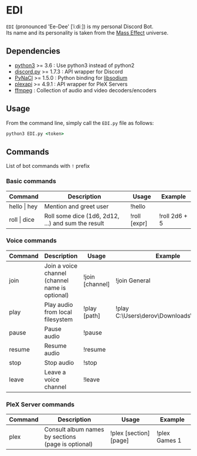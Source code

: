 # EDI

`EDI` (pronounced 'Ee-Dee' [ˈiːdiː]) is my personal Discord Bot.  
Its name and its personality is taken from the [Mass Effect](https://masseffect.fandom.com/wiki/EDI) universe.

## Dependencies

- [python3](https://www.python.org/) >= 3.6 : Use python3 instead of python2
- [discord.py](https://discordpy.readthedocs.io/en/stable) >= 1.7.3 : API wrapper for Discord
- [PyNaCl](https://pypi.org/project/PyNaCl/) >= 1.5.0 : Python binding for [libsodium](https://github.com/jedisct1/libsodium)
- [plexapi](https://pypi.org/project/PlexAPI/) >= 4.9.1 : API wrapper for PleX Servers
- [ffmpeg](https://www.ffmpeg.org/) : Collection of audio and video decoders/encoders

## Usage

From the command line, simply call the `EDI.py` file as follows:

```cmd
python3 EDI.py <token>
```

## Commands

List of bot commands with `!` prefix

### Basic commands

| Command          | Description                                        | Usage        | Example       |
| ---------------- | -------------------------------------------------- | ------------ | ------------- |
| hello &#124; hey | Mention and greet user                             | !hello       |               |
| roll &#124; dice | Roll some dice (1d6, 2d12, ...) and sum the result | !roll [expr] | !roll 2d6 + 5 |

### Voice commands

| Command | Description                                          | Usage           | Example                                  |
| ------- | ---------------------------------------------------- | --------------- | ---------------------------------------- |
| join    | Join a voice channel<br />(channel name is optional) | !join [channel] | !join General                            |
| play    | Play audio from local filesystem                     | !play [path]    | !play C:\Users\derov\Downloads\input.mp3 |
| pause   | Pause audio                                          | !pause          |                                          |
| resume  | Resume audio                                         | !resume         |                                          |
| stop    | Stop audio                                           | !stop           |                                          |
| leave   | Leave a voice channel                                | !leave          |                                          |

### PleX Server commands

| Command | Description                                             | Usage                  | Example       |
| ------- | ------------------------------------------------------- | ---------------------- | ------------- |
| plex    | Consult album names by sections<br />(page is optional) | !plex [section] [page] | !plex Games 1 |
